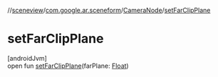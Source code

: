 //[sceneview](../../../index.md)/[com.google.ar.sceneform](../index.md)/[CameraNode](index.md)/[setFarClipPlane](set-far-clip-plane.md)

# setFarClipPlane

[androidJvm]\
open fun [setFarClipPlane](set-far-clip-plane.md)(farPlane: [Float](https://kotlinlang.org/api/latest/jvm/stdlib/kotlin/-float/index.html))
